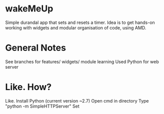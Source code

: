 # wakeMeUp
Simple durandal app that sets and resets a timer. Idea is to get hands-on working with widgets and modular organisation of code, using AMD.

# General Notes
See branches for features/ widgets/ module learning
Used Python for web server

# Like. How?
Like. Install Python (current version ~2.7)
Open cmd in directory
Type "python -m SimpleHTTPServer"
Set